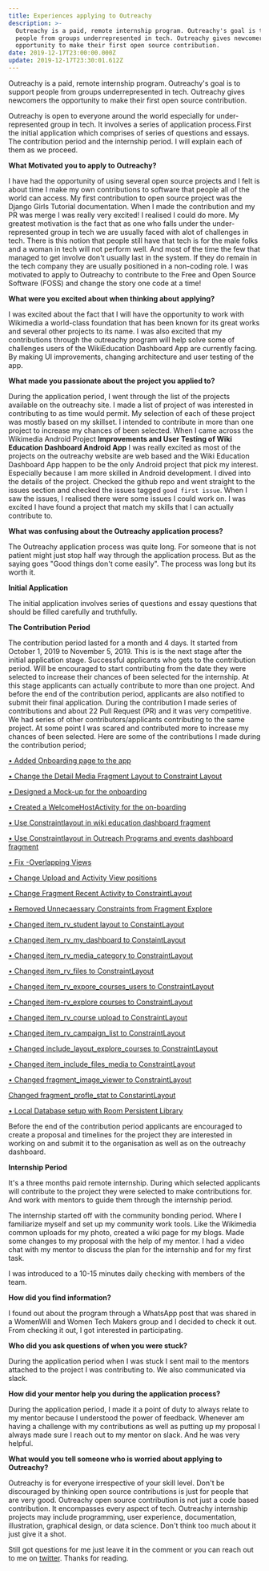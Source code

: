 ```yaml
---
title: Experiences applying to Outreachy
description: >-
  Outreachy is a paid, remote internship program. Outreachy's goal is to support
  people from groups underrepresented in tech. Outreachy gives newcomers the
  opportunity to make their first open source contribution.
date: 2019-12-17T23:00:00.000Z
update: 2019-12-17T23:30:01.612Z
---
```

Outreachy is a paid, remote internship program. Outreachy's goal is to support people from groups underrepresented in tech. Outreachy gives newcomers the opportunity to make their first open source contribution.

Outreachy is open to everyone around the world especially for under-represented group in tech. It involves a series of application process.First the initial application which comprises of series of questions and essays. The contribution period and the internship period. I will explain each of them as we proceed.

**What Motivated you to apply to Outreachy?**

I have had the opportunity of using several open source projects and I felt is about time I make my own contributions to software that people all of the world can access. My first contribution to open source project was the Django Girls Tutorial documentation. When I made the contribution and my PR was merge I was really very excited! I realised I could do more. My greatest motivation is the fact that as one who falls under the under-represented group in tech we are usually faced with alot of challenges in tech. There is this notion that people still have that tech is for the male folks and a woman in tech will not perform well. And most of the time the few that managed to get involve don't usually last in the system. If they do remain in the tech company they are usually positioned in a non-coding role. I was motivated to apply to Outreachy to contribute to the Free and Open Source Software (FOSS) and change the story one code at a time!

**What were you excited about when thinking about applying?**

I was excited about the fact that I will have the opportunity to work with Wikimedia a world-class foundation that has been known for its great works and several other projects to its name. I was also excited that my contributions through the outreachy program will help solve some of challenges users of the WikiEducation Dashboard App are currently facing. By making UI improvements, changing architecture and user testing of the app.

**What made you passionate about the project you applied to?**

During the application period, I went through the list of the projects available on the outreachy site. I made a list of project of was interested in contributing to as time would permit. My selection of each of these project  was mostly based on my skillset. I intended to contribute in more than one project to increase my chances of been selected. When I came across the Wikimedia Android Project **Improvements and User Testing of Wiki Education Dashboard Android App** I was really excited as most of the projects on the outreachy website are web based and the Wiki Education Dashboard App happen to be the only Android project that pick my interest. Especially because I am more skilled in Android development. I dived into the details of the project. Checked the github repo and went straight to the issues section and checked the issues tagged `good first issue`. When I saw the issues, I realised there were some issues I could work on. I was excited I have found a project that match my skills that I can actually contribute to.

**What was confusing about the Outreachy application process?**

The Outreachy application process was quite long. For someone that is not patient might just stop half way through the application process. But as the saying goes "Good things don't come easily". The process was long but its worth it. 

**Initial Application**

The initial application involves series of questions and essay questions that should be filled carefully and truthfully.

**The Contribution Period**

The contribution period lasted for a month and 4 days. It started from October 1, 2019 to November 5, 2019. This is is the next stage after the initial application stage. Successful applicants who gets to the contribution period. Will be encouraged to start contributing from the date they were selected to increase their chances of been selected for the internship. At this stage applicants can actually contribute to more than one project. And before the end of the contribution period, applicants are also notified to submit their final application. During the contribution I made series of contributions and about 22 Pull Request (PR) and it was very competitive. We had series of other contributors/applicants contributing to the same project. At some point I was scared and contributed more to increase my chances of been selected. Here are some of the contributions I made during the contribution period;

[• Added Onboarding page to the app](https://github.com/WikiEducationFoundation/apps-android-wikiedudashboard/issues/23)

[• Change the Detail Media Fragment Layout to Constraint Layout](https://github.com/WikiEducationFoundation/apps-android-wikiedudashboard/issues/76)



[• Designed a Mock-up for the onboarding](https://github.com/WikiEducationFoundation/apps-android-wikiedudashboard/issues/82)



[• Created a WelcomeHostActivity for the on-boarding](https://github.com/WikiEducationFoundation/apps-android-wikiedudashboard/issues/83)



[• Use Constraintlayout in wiki education dashboard fragment](https://github.com/WikiEducationFoundation/apps-android-wikiedudashboard/issues/97)



[• Use Constraintlayout in Outreach Programs and events dashboard fragment](https://github.com/WikiEducationFoundation/apps-android-wikiedudashboard/issues/98)



[• Fix -Overlapping Views](https://github.com/WikiEducationFoundation/apps-android-wikiedudashboard/pull/226)



[• Change Upload and Activity View positions](https://github.com/WikiEducationFoundation/apps-android-wikiedudashboard/pull/211)



[• Change Fragment Recent Activity to ConstraintLayout](https://github.com/WikiEducationFoundation/apps-android-wikiedudashboard/pull/208)



[• Removed Unnecaessary Constraints from Fragment Explore](https://github.com/WikiEducationFoundation/apps-android-wikiedudashboard/pull/201)



[• Changed item_rv_student layout to ConstaintLayout](https://github.com/WikiEducationFoundation/apps-android-wikiedudashboard/pull/199)



[• Changed item_rv_my_dashboard to ConstaintLayout](https://github.com/WikiEducationFoundation/apps-android-wikiedudashboard/pull/199)



[• Changed item_rv_media_category to ConstraintLayout](https://github.com/WikiEducationFoundation/apps-android-wikiedudashboard/pull/197)



[• Changed item_rv_files to ConstraintLayout](https://github.com/WikiEducationFoundation/apps-android-wikiedudashboard/pull/196)



[• Changed item_rv_expore_courses_users to ConstraintLayout](https://github.com/WikiEducationFoundation/apps-android-wikiedudashboard/pull/195)



[• Changed item-rv_explore courses to ConstraintLayout](https://github.com/WikiEducationFoundation/apps-android-wikiedudashboard/pull/194)



[• Changed item_rv_course upload to ConstraintLayout](https://github.com/WikiEducationFoundation/apps-android-wikiedudashboard/pull/193)



[• Changed item_rv_campaign_list to ConstraintLayout](https://github.com/WikiEducationFoundation/apps-android-wikiedudashboard/pull/192)



[• Changed include_layout_explore_courses to ConstraintLayout](https://github.com/WikiEducationFoundation/apps-android-wikiedudashboard/pull/191)



[• Changed item_include_files_media to ConstraintLayout](https://github.com/WikiEducationFoundation/apps-android-wikiedudashboard/pull/190)



[• Changed fragment_image_viewer to ConstraintLayout](https://github.com/WikiEducationFoundation/apps-android-wikiedudashboard/pull/189)



[ Changed fragment_profle_stat to ConstarintLayout](https://github.com/WikiEducationFoundation/apps-android-wikiedudashboard/pull/225)



[• Local Database setup with Room Persistent Library](https://github.com/WikiEducationFoundation/apps-android-wikiedudashboard/pull/228)





Before the end of the contribution period applicants are encouraged to create a proposal and timelines for the project they are interested in working on and submit it to the organisation as well as on the outreachy dashboard.

**Internship Period**

It's a three months paid remote internship. During which selected applicants will contribute to the project they were selected to make contributions for. And work with mentors to guide them through the internship period.

The internship started off with the community bonding period. Where I familiarize myself and set up my community work tools. Like the Wikimedia common uploads for my photo, created a wiki page for my blogs. Made some changes to my proposal with the help of my mentor. I had a video chat with my mentor to discuss the plan for the internship and for my first task. 

I was introduced to a 10-15 minutes daily checking with members of the team.

**How did you find information?**

I found out about the program through a WhatsApp post that was shared in a WomenWill and Women Tech Makers group and I decided to check it out. From checking it out, I got interested in participating.

**Who did you ask questions of when you were stuck?**

During the application period when I was stuck I sent mail to the mentors attached to the project I was contributing to. We also communicated via slack.

**How did your mentor help you during the application process?**

During the application period, I made it a point of duty to always relate to my mentor because I understood the power of feedback. Whenever am having a challenge with my contributions as well as putting up my proposal I always made sure I reach out to my mentor on slack. And he was very helpful.

**What would you tell someone who is worried about applying to Outreachy?**

Outreachy is for everyone irrespective of your skill level. Don't be discouraged by thinking open source contributions is just for people that are very good. Outreachy open source contribution is not just a code based contribution. It encompasses every aspect of tech. Outreachy internship projects may include programming, user experience, documentation, illustration, graphical design, or data science. Don't think too much about it just give it a shot.

Still got questions for me just leave it in the comment or you can reach out to me on  [twitter](twitter.com/agatevureglory). Thanks for reading.
